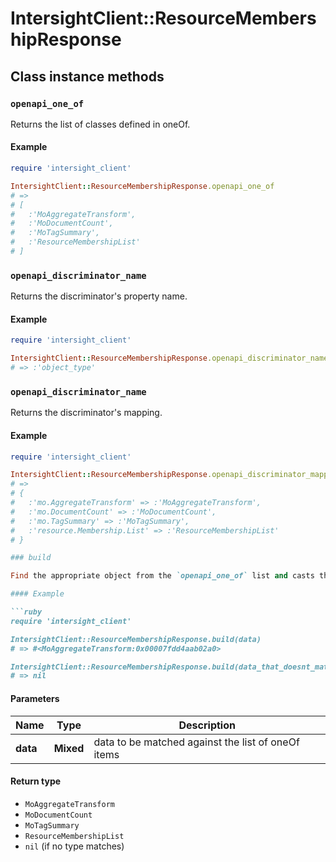 # IntersightClient::ResourceMembershipResponse

## Class instance methods

### `openapi_one_of`

Returns the list of classes defined in oneOf.

#### Example

```ruby
require 'intersight_client'

IntersightClient::ResourceMembershipResponse.openapi_one_of
# =>
# [
#   :'MoAggregateTransform',
#   :'MoDocumentCount',
#   :'MoTagSummary',
#   :'ResourceMembershipList'
# ]
```

### `openapi_discriminator_name`

Returns the discriminator's property name.

#### Example

```ruby
require 'intersight_client'

IntersightClient::ResourceMembershipResponse.openapi_discriminator_name
# => :'object_type'
```

### `openapi_discriminator_name`

Returns the discriminator's mapping.

#### Example

```ruby
require 'intersight_client'

IntersightClient::ResourceMembershipResponse.openapi_discriminator_mapping
# =>
# {
#   :'mo.AggregateTransform' => :'MoAggregateTransform',
#   :'mo.DocumentCount' => :'MoDocumentCount',
#   :'mo.TagSummary' => :'MoTagSummary',
#   :'resource.Membership.List' => :'ResourceMembershipList'
# }

### build

Find the appropriate object from the `openapi_one_of` list and casts the data into it.

#### Example

```ruby
require 'intersight_client'

IntersightClient::ResourceMembershipResponse.build(data)
# => #<MoAggregateTransform:0x00007fdd4aab02a0>

IntersightClient::ResourceMembershipResponse.build(data_that_doesnt_match)
# => nil
```

#### Parameters

| Name | Type | Description |
| ---- | ---- | ----------- |
| **data** | **Mixed** | data to be matched against the list of oneOf items |

#### Return type

- `MoAggregateTransform`
- `MoDocumentCount`
- `MoTagSummary`
- `ResourceMembershipList`
- `nil` (if no type matches)

